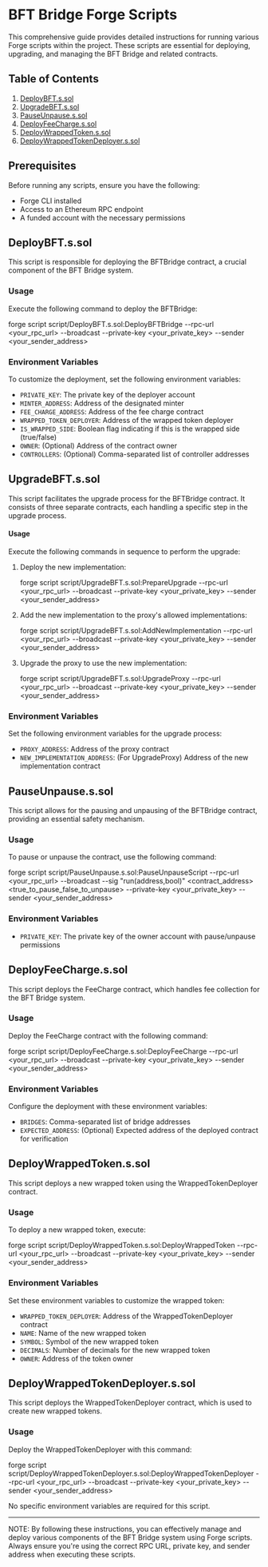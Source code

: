 # BFT Bridge Forge Scripts

This comprehensive guide provides detailed instructions for running various Forge scripts within the project. These scripts are essential for deploying, upgrading, and managing the BFT Bridge and related contracts.

## Table of Contents

1. [DeployBFT.s.sol](#deploybftssol)
2. [UpgradeBFT.s.sol](#upgradebftssol)
3. [PauseUnpause.s.sol](#pauseunpausessol)
4. [DeployFeeCharge.s.sol](#deployfeechargessol)
5. [DeployWrappedToken.s.sol](#deploywrappedtokenssol)
6. [DeployWrappedTokenDeployer.s.sol](#deploywrappedtokendeployerssol)

## Prerequisites

Before running any scripts, ensure you have the following:

- Forge CLI installed
- Access to an Ethereum RPC endpoint
- A funded account with the necessary permissions

## DeployBFT.s.sol

This script is responsible for deploying the BFTBridge contract, a crucial component of the BFT Bridge system.

### Usage

Execute the following command to deploy the BFTBridge:

forge script script/DeployBFT.s.sol:DeployBFTBridge --rpc-url <your_rpc_url> --broadcast --private-key <your_private_key> --sender <your_sender_address>

### Environment Variables

To customize the deployment, set the following environment variables:

- `PRIVATE_KEY`: The private key of the deployer account
- `MINTER_ADDRESS`: Address of the designated minter
- `FEE_CHARGE_ADDRESS`: Address of the fee charge contract
- `WRAPPED_TOKEN_DEPLOYER`: Address of the wrapped token deployer
- `IS_WRAPPED_SIDE`: Boolean flag indicating if this is the wrapped side (true/false)
- `OWNER`: (Optional) Address of the contract owner
- `CONTROLLERS`: (Optional) Comma-separated list of controller addresses

## UpgradeBFT.s.sol

This script facilitates the upgrade process for the BFTBridge contract. It consists of three separate contracts, each handling a specific step in the upgrade process.

#### Usage

Execute the following commands in sequence to perform the upgrade:

1. Deploy the new implementation:

   forge script script/UpgradeBFT.s.sol:PrepareUpgrade --rpc-url <your_rpc_url> --broadcast --private-key <your_private_key> --sender <your_sender_address>

2. Add the new implementation to the proxy's allowed implementations:

   forge script script/UpgradeBFT.s.sol:AddNewImplementation --rpc-url <your_rpc_url> --broadcast --private-key <your_private_key> --sender <your_sender_address>

3. Upgrade the proxy to use the new implementation:

   forge script script/UpgradeBFT.s.sol:UpgradeProxy --rpc-url <your_rpc_url> --broadcast --private-key <your_private_key> --sender <your_sender_address>

### Environment Variables

Set the following environment variables for the upgrade process:

- `PROXY_ADDRESS`: Address of the proxy contract
- `NEW_IMPLEMENTATION_ADDRESS`: (For UpgradeProxy) Address of the new implementation contract

## PauseUnpause.s.sol

This script allows for the pausing and unpausing of the BFTBridge contract, providing an essential safety mechanism.

### Usage

To pause or unpause the contract, use the following command:

forge script script/PauseUnpause.s.sol:PauseUnpauseScript --rpc-url <your_rpc_url> --broadcast --sig "run(address,bool)" <contract_address> <true_to_pause_false_to_unpause> --private-key <your_private_key> --sender <your_sender_address>

### Environment Variables

- `PRIVATE_KEY`: The private key of the owner account with pause/unpause permissions

## DeployFeeCharge.s.sol

This script deploys the FeeCharge contract, which handles fee collection for the BFT Bridge system.

### Usage

Deploy the FeeCharge contract with the following command:

forge script script/DeployFeeCharge.s.sol:DeployFeeCharge --rpc-url <your_rpc_url> --broadcast --private-key <your_private_key> --sender <your_sender_address>

### Environment Variables

Configure the deployment with these environment variables:

- `BRIDGES`: Comma-separated list of bridge addresses
- `EXPECTED_ADDRESS`: (Optional) Expected address of the deployed contract for verification

## DeployWrappedToken.s.sol

This script deploys a new wrapped token using the WrappedTokenDeployer contract.

### Usage

To deploy a new wrapped token, execute:

forge script script/DeployWrappedToken.s.sol:DeployWrappedToken --rpc-url <your_rpc_url> --broadcast --private-key <your_private_key> --sender <your_sender_address>

### Environment Variables

Set these environment variables to customize the wrapped token:

- `WRAPPED_TOKEN_DEPLOYER`: Address of the WrappedTokenDeployer contract
- `NAME`: Name of the new wrapped token
- `SYMBOL`: Symbol of the new wrapped token
- `DECIMALS`: Number of decimals for the new wrapped token
- `OWNER`: Address of the token owner

## DeployWrappedTokenDeployer.s.sol

This script deploys the WrappedTokenDeployer contract, which is used to create new wrapped tokens.

### Usage

Deploy the WrappedTokenDeployer with this command:

forge script script/DeployWrappedTokenDeployer.s.sol:DeployWrappedTokenDeployer --rpc-url <your_rpc_url> --broadcast --private-key <your_private_key> --sender <your_sender_address>

No specific environment variables are required for this script.

---
NOTE: By following these instructions, you can effectively manage and deploy various components of the BFT Bridge system using Forge scripts. Always ensure you're using the correct RPC URL, private key, and sender address when executing these scripts.
